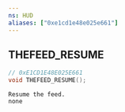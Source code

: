 ```yaml
---
ns: HUD
aliases: ["0xe1cd1e48e025e661"]
---
```

## THEFEED_RESUME

```c
// 0xE1CD1E48E025E661
void THEFEED_RESUME();
```

```
Resume the feed.
none
```
